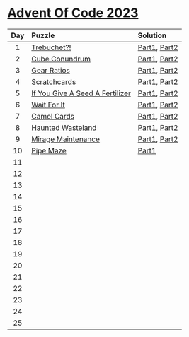 # [Advent Of Code 2023](https://adventofcode.com/2023)

|  Day  | Puzzle                                                                 | Solution                                          |
| :---: | :--------------------------------------------------------------------- | :------------------------------------------------ |
|   1   | [Trebuchet?!](https://adventofcode.com/2023/day/1)                     | [Part1](./Day1/d1p1.py),  [Part2](./Day1/d1p2.py) |
|   2   | [Cube Conundrum](https://adventofcode.com/2023/day/2)                  | [Part1](./Day2/d2p1.py),  [Part2](./Day2/d2p2.py) |
|   3   | [Gear Ratios](https://adventofcode.com/2023/day/3)                     | [Part1](./Day3/d3p1.py),  [Part2](./Day3/d3p2.py) |
|   4   | [Scratchcards](https://adventofcode.com/2023/day/4)                    | [Part1](./Day4/d4p1.py),  [Part2](./Day4/d4p2.py) |
|   5   | [If You Give A Seed A Fertilizer](https://adventofcode.com/2023/day/5) | [Part1](./Day5/d5p1.py),  [Part2](./Day5/d5p2.py) |
|   6   | [Wait For It](https://adventofcode.com/2023/day/6)                     | [Part1](./Day6/d6p1.py),  [Part2](./Day6/d6p2.py) |
|   7   | [Camel Cards](https://adventofcode.com/2023/day/7)                     | [Part1](./Day7/d7p1.py),  [Part2](./Day7/d7p2.py) |
|   8   | [Haunted Wasteland](https://adventofcode.com/2023/day/8)               | [Part1](./Day8/d8p1.py),  [Part2](./Day8/d8p2.py) |
|   9   | [Mirage Maintenance](https://adventofcode.com/2023/day/9)              | [Part1](./Day9/d9p1.py),  [Part2](./Day9/d9p2.py) |
|  10   | [Pipe Maze](https://adventofcode.com/2023/day/10)                      | [Part1](./Day10/d10p1.py)                         |
|  11   |                                                                        |                                                   |
|  12   |                                                                        |                                                   |
|  13   |                                                                        |                                                   |
|  14   |                                                                        |                                                   |
|  15   |                                                                        |                                                   |
|  16   |                                                                        |                                                   |
|  17   |                                                                        |                                                   |
|  18   |                                                                        |                                                   |
|  19   |                                                                        |                                                   |
|  20   |                                                                        |                                                   |
|  21   |                                                                        |                                                   |
|  22   |                                                                        |                                                   |
|  23   |                                                                        |                                                   |
|  24   |                                                                        |                                                   |
|  25   |                                                                        |                                                   |
